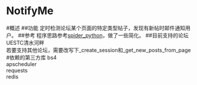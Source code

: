 NotifyMe
========
#概述
##功能
定时检测论坛某个页面的特定类型帖子，发现有新帖时邮件通知用户。
##参考
程序思路参考[spider_python](https://github.com/lizherui/spider_python)，做了一些简化。
##目前支持的论坛
UESTC清水河畔  
若要支持其他论坛，需要改写下_create_session和_get_new_posts_from_page
#依赖的第三方库
bs4  
apscheduler  
requests  
redis  
